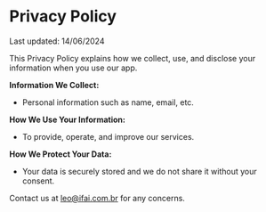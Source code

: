 # Privacy Policy

Last updated: 14/06/2024

This Privacy Policy explains how we collect, use, and disclose your information when you use our app.

**Information We Collect:**
- Personal information such as name, email, etc.

**How We Use Your Information:**
- To provide, operate, and improve our services.

**How We Protect Your Data:**
- Your data is securely stored and we do not share it without your consent.

Contact us at leo@ifai.com.br for any concerns.
